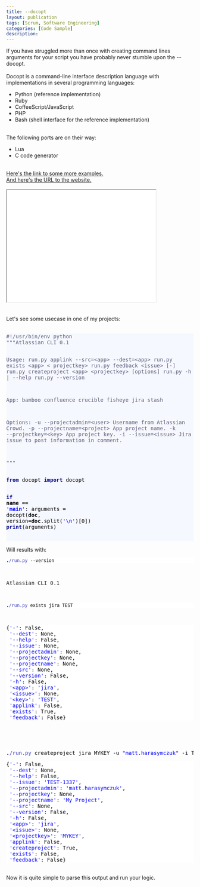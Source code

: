 ```yaml
---
title: --docopt
layout: publication
tags: [Scrum, Software Engineering]
categories: [Code Sample]
description:
---
```


If you have struggled more than once with creating command lines arguments for your script you have probably never stumble upon the --docopt.<br />
<br />
Docopt is a command-line interface description language with implementations in several programming languages:<br />
<ul><li>Python (reference implementation)</li>
<li>Ruby</li>
<li>CoffeeScript/JavaScript</li>
<li>PHP</li>
<li>Bash (shell interface for the reference implementation)</li>
</ul><br />
The following ports are on their way:<br />
<ul><li>Lua</li>
<li>C code generator</li>
</ul><br />
<a href="https://github.com/docopt/docopt/tree/master/examples">Here's the link to some more examples.</a><br />
<a href="http://docopt.org/">And here's the URL to the website.</a><br />
<br />
<iframe allowfullscreen="" height="300" width="400" src="//www.youtube.com/embed/pXhcPJK5cMc"></iframe>    <br />
<br />
<br />
Let's see some usecase in one of my projects:<br />
<br />
<pre style="background: #f6f8ff; color: #595979;">#!/usr/bin/env python
"""Atlassian CLI 0.1

Usage:
    run.py applink --src=&lt;app&gt; --dest=&lt;app&gt;
    run.py exists &lt;app&gt; &lt; projectkey&gt;
    run.py feedback &lt;issue&gt; [-]
    run.py createproject &lt;app&gt; &lt;projectkey&gt; [options]
    run.py -h | --help
    run.py --version

App:
    bamboo
    confluence
    crucible
    fisheye
    jira
    stash

Options:
    -u --projectadmin=&lt;user&gt;    Username from Atlassian Crowd.
    -p --projectname=&lt;project&gt;  App project name.
    -k --projectkey=&lt;key&gt;       App project key.
    -i --issue=&lt;issue&gt;          Jira issue to post information in comment.

"""
<div style="color: black;"><span style="color: #000084; font-weight: bold;">from</span> docopt <span style="color: #000084; font-weight: bold;">import</span> docopt


<span style="color: #000084; font-weight: bold;">if</span> __name__ == <span style="color: blue;">'__main__'</span>:
    arguments = docopt(__doc__, version=__doc__.split(<span style="color: blue;">'\n'</span>)[0])
    <span style="color: #000084; font-weight: bold;">print</span>(arguments)
</div></pre>Will results with:  <code></code><br />
<pre style="background: #ffffff; color: black;"><code><span style="color: #000084; font-weight: bold;">.</span><span style="color: #3f3fbf;">/run.py</span> --version</code></pre><br />
<pre>Atlassian CLI 0.1
</pre><code></code><br />
<pre style="background: #ffffff; color: black;"><code><span style="color: #000084; font-weight: bold;">.</span><span style="color: #3f3fbf;">/run.py</span> exists jira TEST</code></pre><br />
<pre style="background: #ffffff; color: black;">{<span style="color: blue;">'-'</span>: False,
 <span style="color: blue;">'--dest'</span>: None,
 <span style="color: blue;">'--help'</span>: False,
 <span style="color: blue;">'--issue'</span>: None,
 <span style="color: blue;">'--projectadmin'</span>: None,
 <span style="color: blue;">'--projectkey'</span>: None,
 <span style="color: blue;">'--projectname'</span>: None,
 <span style="color: blue;">'--src'</span>: None,
 <span style="color: blue;">'--version'</span>: False,
 <span style="color: blue;">'-h'</span>: False,
 <span style="color: blue;">'&lt;app&gt;'</span>: <span style="color: blue;">'jira'</span>,
 <span style="color: blue;">'&lt;issue&gt;'</span>: None,
 <span style="color: blue;">'&lt;key&gt;'</span>: <span style="color: blue;">'TEST'</span>,
 <span style="color: blue;">'applink'</span>: False,
 <span style="color: blue;">'exists'</span>: True,
 <span style="color: blue;">'feedback'</span>: False}
</pre><br />
<br />
<br />
<pre style="background: #ffffff; color: black;"><span style="color: #000084; font-weight: bold;">.</span><span style="color: #3f3fbf;">/run.py</span> createproject jira MYKEY -u <span style="color: blue;">"matt.harasymczuk"</span> -i TEST-1337 --projectname=<span style="color: blue;">"My Project"</span></pre><pre style="background: #ffffff; color: black;">{<span style="color: blue;">'-'</span>: False,
 <span style="color: blue;">'--dest'</span>: None,
 <span style="color: blue;">'--help'</span>: False,
 <span style="color: blue;">'--issue'</span>: <span style="color: blue;">'TEST-1337'</span>,
 <span style="color: blue;">'--projectadmin'</span>: <span style="color: blue;">'matt.harasymczuk'</span>,
 <span style="color: blue;">'--projectkey'</span>: None,
 <span style="color: blue;">'--projectname'</span>: <span style="color: blue;">'My Project'</span>,
 <span style="color: blue;">'--src'</span>: None,
 <span style="color: blue;">'--version'</span>: False,
 <span style="color: blue;">'-h'</span>: False,
 <span style="color: blue;">'&lt;app&gt;'</span>: <span style="color: blue;">'jira'</span>,
 <span style="color: blue;">'&lt;issue&gt;'</span>: None,
 <span style="color: blue;">'&lt;projectkey&gt;'</span>: <span style="color: blue;">'MYKEY'</span>,
 <span style="color: blue;">'applink'</span>: False,
 <span style="color: blue;">'createproject'</span>: True,
 <span style="color: blue;">'exists'</span>: False,
 <span style="color: blue;">'feedback'</span>: False}
</pre><br />
Now it is quite simple to parse this output and run your logic.
